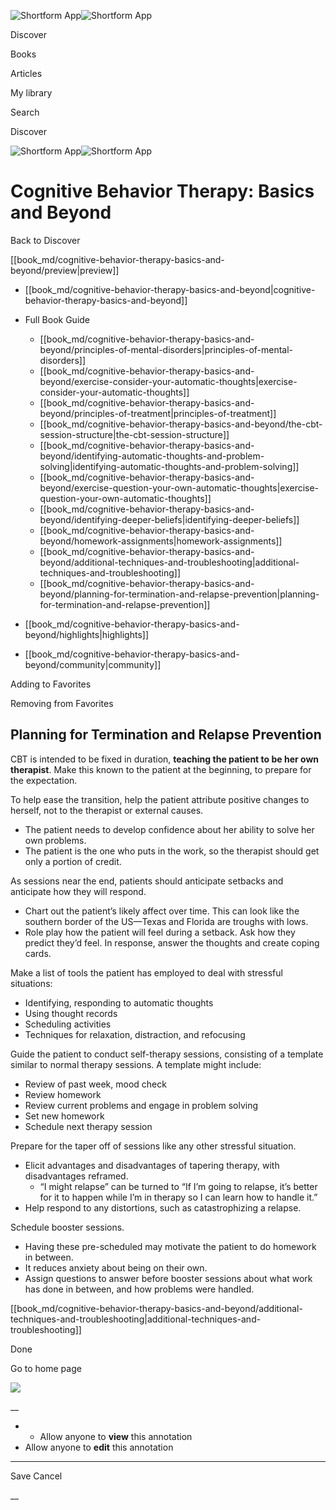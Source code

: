 ![Shortform App](/img/logo.36a2399e.svg)![Shortform App](/img/logo-dark.70c1b072.svg)

Discover

Books

Articles

My library

Search

Discover

![Shortform App](/img/logo.36a2399e.svg)![Shortform App](/img/logo-dark.70c1b072.svg)

# Cognitive Behavior Therapy: Basics and Beyond

Back to Discover

[[book_md/cognitive-behavior-therapy-basics-and-beyond/preview|preview]]

  * [[book_md/cognitive-behavior-therapy-basics-and-beyond|cognitive-behavior-therapy-basics-and-beyond]]
  * Full Book Guide

    * [[book_md/cognitive-behavior-therapy-basics-and-beyond/principles-of-mental-disorders|principles-of-mental-disorders]]
    * [[book_md/cognitive-behavior-therapy-basics-and-beyond/exercise-consider-your-automatic-thoughts|exercise-consider-your-automatic-thoughts]]
    * [[book_md/cognitive-behavior-therapy-basics-and-beyond/principles-of-treatment|principles-of-treatment]]
    * [[book_md/cognitive-behavior-therapy-basics-and-beyond/the-cbt-session-structure|the-cbt-session-structure]]
    * [[book_md/cognitive-behavior-therapy-basics-and-beyond/identifying-automatic-thoughts-and-problem-solving|identifying-automatic-thoughts-and-problem-solving]]
    * [[book_md/cognitive-behavior-therapy-basics-and-beyond/exercise-question-your-own-automatic-thoughts|exercise-question-your-own-automatic-thoughts]]
    * [[book_md/cognitive-behavior-therapy-basics-and-beyond/identifying-deeper-beliefs|identifying-deeper-beliefs]]
    * [[book_md/cognitive-behavior-therapy-basics-and-beyond/homework-assignments|homework-assignments]]
    * [[book_md/cognitive-behavior-therapy-basics-and-beyond/additional-techniques-and-troubleshooting|additional-techniques-and-troubleshooting]]
    * [[book_md/cognitive-behavior-therapy-basics-and-beyond/planning-for-termination-and-relapse-prevention|planning-for-termination-and-relapse-prevention]]
  * [[book_md/cognitive-behavior-therapy-basics-and-beyond/highlights|highlights]]
  * [[book_md/cognitive-behavior-therapy-basics-and-beyond/community|community]]



Adding to Favorites 

Removing from Favorites 

## Planning for Termination and Relapse Prevention

CBT is intended to be fixed in duration, **teaching the patient to be her own therapist**. Make this known to the patient at the beginning, to prepare for the expectation.

To help ease the transition, help the patient attribute positive changes to herself, not to the therapist or external causes.

  * The patient needs to develop confidence about her ability to solve her own problems.
  * The patient is the one who puts in the work, so the therapist should get only a portion of credit.



As sessions near the end, patients should anticipate setbacks and anticipate how they will respond.

  * Chart out the patient’s likely affect over time. This can look like the southern border of the US—Texas and Florida are troughs with lows.
  * Role play how the patient will feel during a setback. Ask how they predict they’d feel. In response, answer the thoughts and create coping cards.



Make a list of tools the patient has employed to deal with stressful situations:

  * Identifying, responding to automatic thoughts
  * Using thought records
  * Scheduling activities
  * Techniques for relaxation, distraction, and refocusing



Guide the patient to conduct self-therapy sessions, consisting of a template similar to normal therapy sessions. A template might include:

  * Review of past week, mood check
  * Review homework
  * Review current problems and engage in problem solving
  * Set new homework
  * Schedule next therapy session



Prepare for the taper off of sessions like any other stressful situation.

  * Elicit advantages and disadvantages of tapering therapy, with disadvantages reframed.
    * “I might relapse” can be turned to “If I’m going to relapse, it’s better for it to happen while I’m in therapy so I can learn how to handle it.”
  * Help respond to any distortions, such as catastrophizing a relapse.



Schedule booster sessions.

  * Having these pre-scheduled may motivate the patient to do homework in between.
  * It reduces anxiety about being on their own.
  * Assign questions to answer before booster sessions about what work has done in between, and how problems were handled. 



[[book_md/cognitive-behavior-therapy-basics-and-beyond/additional-techniques-and-troubleshooting|additional-techniques-and-troubleshooting]]

Done

Go to home page 

![](https://bat.bing.com/action/0?ti=56018282&Ver=2&mid=8450703c-5412-4675-ace3-84e898dfc661&sid=49fff5b0636c11eeb9c611038afc8668&vid=4a005010636c11ee80c703d4c4a7acd5&vids=0&msclkid=N&pi=0&lg=en-US&sw=800&sh=600&sc=24&nwd=1&tl=Shortform%20%7C%20Book&p=https%3A%2F%2Fwww.shortform.com%2Fapp%2Fbook%2Fcognitive-behavior-therapy-basics-and-beyond%2Fplanning-for-termination-and-relapse-prevention&r=&lt=457&evt=pageLoad&sv=1&rn=181941)

__

  *   * Allow anyone to **view** this annotation
  * Allow anyone to **edit** this annotation



* * *

Save Cancel

__



